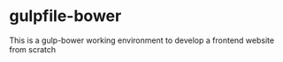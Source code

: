 gulpfile-bower
==============

This is a gulp-bower working environment to develop a frontend website from scratch 

